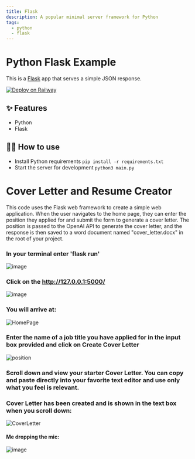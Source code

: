 ```yaml
---
title: Flask
description: A popular minimal server framework for Python
tags:
  - python
  - flask
---
```


# Python Flask Example

This is a [Flask](https://flask.palletsprojects.com/en/1.1.x/) app that serves a simple JSON response.

[![Deploy on Railway](https://railway.app/button.svg)](https://railway.app/new/template/zUcpux)

## ✨ Features

- Python
- Flask

## 💁‍♀️ How to use

- Install Python requirements `pip install -r requirements.txt`
- Start the server for development `python3 main.py`


# Cover Letter and Resume Creator

This code uses the Flask web framework to create a simple web application. When the user navigates to the home page, they can enter the position they applied for and submit the form to generate a cover letter. The position is passed to the OpenAI API to generate the cover letter, and the response is then saved to a word document named "cover_letter.docx" in the root of your project. 


### In your terminal enter 'flask run'
![image](https://user-images.githubusercontent.com/99860222/215569860-65f5ecfc-9688-411c-ab68-e445521fcb7f.png)

### Click on the http://127.0.0.1:5000/ 
![image](https://user-images.githubusercontent.com/99860222/215570017-04685a75-c1f1-49ab-b152-aaa9fcc0f512.png)

### You will arrive at:
![HomePage](https://user-images.githubusercontent.com/99860222/223607491-065c2d2f-0346-4167-9264-bb00b9bf4633.png)


### Enter the name of a job title you have applied for in the input box provided and click on Create Cover Letter
![position](https://user-images.githubusercontent.com/99860222/223607549-71fd7d42-d4a7-479d-98a5-001877b6f65a.png)


### Scroll down and view your starter Cover Letter.  You can copy and paste directly into your favorite text editor and use only what you feel is relevant. 


### Cover Letter has been created and is shown in the text box when you scroll down:
![CoverLetter](https://user-images.githubusercontent.com/99860222/223607969-183aa11c-d67c-4e3a-8970-ea8ce921f413.png)


#### Me dropping the mic:
![image](https://user-images.githubusercontent.com/99860222/215571932-dc36a660-2f3d-4c31-884a-d6aa5c54b9c2.png)

